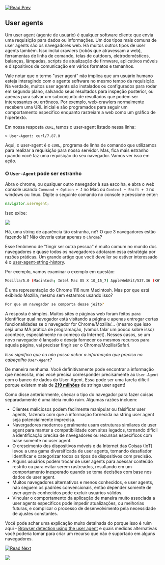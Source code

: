[![Read Prev](/assets/imgs/prev.png)](/chapters/ch05.1-http-verbs-versioning-http1_1.md)

## User agents

Um user agent (agente de usuário) é qualquer software cliente que envia uma requisição para dados ou informações. Um dos tipos mais comuns de user agents são os navegadores web. Há muitos outros tipos de user agents também. Isso inclui crawlers (robôs que atravessam a web), ferramentas de linha de comando, telas de outdoors, eletrodomésticos, balanças, lâmpadas, scripts de atualização de firmware, aplicativos móveis e dispositivos de comunicação em vários formatos e tamanhos.

Vale notar que o termo "user agent" não implica que um usuário humano esteja interagindo com o agente software no mesmo tempo da requisição. Na verdade, muitos user agents são instalados ou configurados para rodar em segundo plano, salvando seus resultados para inspeção posterior, ou apenas para salvar um subconjunto de resultados que podem ser interessantes ou errôneos. Por exemplo, web-crawlers normalmente recebem uma URL inicial e são programados para seguir um comportamento específico enquanto rastreiam a web como um gráfico de hipertexto.

Em nossa resposta `cURL`, temos o user-agent listado nessa linha:

```bashag-0-1h8ot3rujag-1-1h8ot3ruj
> User-Agent: curl/7.87.0
```

Aqui, o user-agent é o `cURL`, programa de linha de comando que utilizamos para realizar a requisição para nosso servidor. Mas, fica mais estranho quando você faz uma requisição do seu navegador. Vamos ver isso em ação.

### O `User-Agent` pode ser estranho

Abra o chrome, ou qualquer outro navegador à sua escolha, e abra o web console usando `Command + Option + J` no Mac ou `Control + Shift + J` no windows ou linux. Digite o seguinte comando no console e pressione enter:

```js
navigator.userAgent;
```

Isso exibe:

![](/assets/imgs/user-agent.png)

Hã, uma string de aparência tão estranha, né? O que 3 navegadores estão fazendo lá? Não deveria estar apenas o `Chrome`?

Esse fenômeno de "fingir ser outra pessoa" é muito comum no mundo dos navegadores e quase todos os navegadores adotaram essa estratégia por razões práticas. Um grande artigo que você deve ler se estiver interessado é o [user-agent-string-history](https://webaim.org/blog/user-agent-string-history/).

Por exemplo, vamos examinar o exemplo em questão:

```bash
Mozilla/5.0 (Macintosh; Intel Mac OS X 10_15_7) AppleWebKit/537.36 (KHTML, like Gecko) Chrome/116.0.0.0 Safari/537.36
```

É uma representação do Chrome 116 num Macintosh. Mas por que está exibindo Mozilla, mesmo sem estarmos usando isso?

```bash
Por que um navegador se comporta desse jeito?
```

A resposta é simples. Muitos sites e páginas web foram feitos para identificar qual navegador está visitando a página e apenas entregar certas funcionalidades se o navegador for Chrome/Mozilla/... (mesmo que isso sejá uma MÁ prática de programação, (vamos falar um pouco sobre isso) acontece, especialmente no começo da Internet). Nesses casos, se um novo navegador é lançado e deseja fornecer os mesmos recursos para aquela página, vai precisar fingir ser o Chrome/Mozilla/Safari.

*Isso significa que eu não posso achar a informação que preciso no cabeçalho `User-Agent`?*

De maneira nenhuma. Você definitivamente pode encontrar a informação que necessita, mas você precisa corresponder precisamente ao `User-Agent` com o banco de dados do User-Agent. Essa pode ser uma tarefa difícil porque existem mais de [**219 milhões**](https://explore.whatismybrowser.com/useragents/explore/) de strings user agent!

Como disse anteriormente, checar o tipo do navegador para fazer coisas separadamente é uma ideia muito ruim. Algumas razões incluem:

- Clientes maliciosos podem facilmente manipular ou falsificar user agents, fazendo com que a informação fornecida na string user agent seja potencialmente imprecisa.
- Navergadores modernos geralmente usam estruturas similares de user agent para manter a compatibilidade com sites legados, tornando difícil a identificação precisa de navegadores ou recursos específicos com base somente no user agent.
- O crescimento dos dispositivos móveis e da Internet das Coisas (IoT) levou a uma gama diversificada de user agents, tornando desafiador identificar e categorizar todos os tipos de dispositivos com precisão.
- Alguns usuários podem trocar de user agents para acessar conteúdo restrito ou para evitar serem rastreados, resultando em um comportamento inesperado quando se toma decisões com base nos dados de user agent.
- Muitos navegadores alternativos e menos conhecidos, e user agents, não seguem os padrões convencionais, então depender somente de user agents conhecidos pode excluir usuários válidos.
- Vincular o comportamento da aplicação de maneira muito associada a user agents específicos pode impedir atualizações, ou melhorias futuras, e complicar o processo de desenvolvimento pela necessidade de ajustes constantes.
  
Você pode achar uma explicação muito detalhada do porque isso é ruim aqui - [Browser detection using the user agent](https://developer.mozilla.org/en-US/docs/Web/HTTP/Browser_detection_using_the_user_agent) e quais medidas alternativas você poderia tomar para criar um recurso que não é suportado em alguns navegadores.

[![Read Next](/assets/imgs/next.png)](/chapters/ch05.3-mime-type-and-content-type.md)

![](https://uddrapi.com/api/img?page=ch5.2)